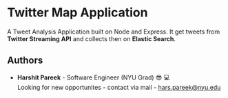 # Twitter Map Application
A Tweet Analysis Application built on Node and Express. It get
tweets from **Twitter Streaming API** and collects then on **Elastic Search**.

## Authors

* **Harshit Pareek** - Software Engineer (NYU Grad) :sunglasses: :computer:
<br />Looking for new opportunites - contact via mail - hars.pareek@nyu.edu